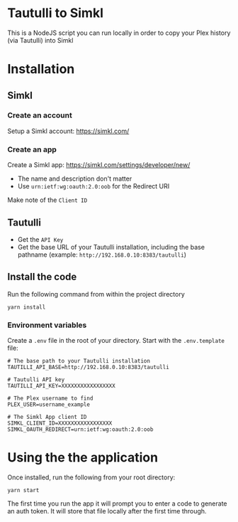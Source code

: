 # Tautulli to Simkl
This is a NodeJS script you can run locally in order to copy your Plex history (via Tautulli) into Simkl

# Installation

## Simkl

### Create an account
Setup a Simkl account: https://simkl.com/

### Create an app
Create a Simkl app: https://simkl.com/settings/developer/new/
- The name and description don't matter
- Use `urn:ietf:wg:oauth:2.0:oob` for the Redirect URI

Make note of the `Client ID`

## Tautulli
- Get the `API Key`
- Get the base URL of your Tautulli installation, including the base pathname (example: `http://192.168.0.10:8383/tautulli`)

## Install the code
Run the following command from within the project directory
```
yarn install
```

### Environment variables
Create a `.env` file in the root of your directory. Start with the `.env.template` file:

```
# The base path to your Tautulli installation
TAUTILLI_API_BASE=http://192.168.0.10:8383/tautulli

# Tautulli API key
TAUTILLI_API_KEY=XXXXXXXXXXXXXXXXX

# The Plex username to find
PLEX_USER=username_example

# The Simkl App client ID 
SIMKL_CLIENT_ID=XXXXXXXXXXXXXXXXX
SIMKL_OAUTH_REDIRECT=urn:ietf:wg:oauth:2.0:oob
```

# Using the the application
Once installed, run the following from your root directory:
```
yarn start
```

The first time you run the app it will prompt you to enter a code to generate an auth token. It will store that file locally after the first time through.